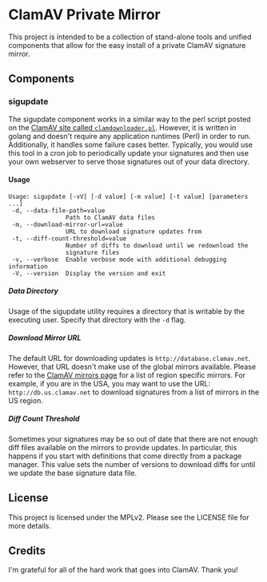 ClamAV Private Mirror
=====================

This project is intended to be a collection of stand-alone tools and unified
components that allow for the easy install of a private ClamAV signature mirror.

## Components

### sigupdate

The sigupdate component works in a similar way to the perl script posted on the
[ClamAV site called `clamdownloader.pl`](https://www.clamav.net/documents/private-local-mirrors).
However, it is written in golang and doesn't require any application runtimes
(Perl) in order to run. Additionally, it handles some failure cases better. Typically,
you would use this tool in a cron job to periodically update your signatures and then
use your own webserver to serve those signatures out of your data directory.

#### Usage

```
Usage: sigupdate [-vV] [-d value] [-m value] [-t value] [parameters ...]
 -d, --data-file-path=value
                Path to ClamAV data files
 -m, --download-mirror-url=value
                URL to download signature updates from
 -t, --diff-count-threshold=value
                Number of diffs to download until we redownload the
                signature files
 -v, --verbose  Enable verbose mode with additional debugging information
 -V, --version  Display the version and exit        
```

##### Data Directory
Usage of the sigupdate utility requires a directory that is writable by the executing
user. Specify that directory with the `-d` flag.

##### Download Mirror URL
The default URL for downloading updates is `http://database.clamav.net`. However, 
that URL doesn't make use of the global mirrors available. Please refer to the [ClamAV
mirrors page](https://www.clamav.net/documents/mirrors) for a list of region specific
mirrors. For example, if you are in the USA, you may want to use the URL: 
`http://db.us.clamav.net` to download signatures from a list of mirrors in the US region.

##### Diff Count Threshold
Sometimes your signatures may be so out of date that there are not enough diff files
available on the mirrors to provide updates. In particular, this happens if you start
with definitions that come directly from a package manager. This value sets the number
of versions to download diffs for until we update the base signature data file.

## License

This project is licensed under the MPLv2. Please see the LICENSE file for more details.

## Credits

I'm grateful for all of the hard work that goes into ClamAV. Thank you!